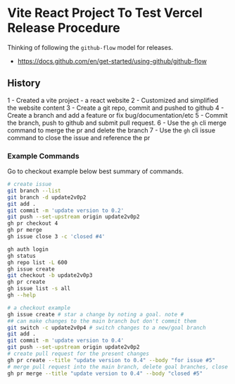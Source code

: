 # Vite React Project To Test Vercel Release Procedure

Thinking of following the `github-flow` model for releases.

- https://docs.github.com/en/get-started/using-github/github-flow

## History

1 - Created a vite project - a react website
2 - Customized and simplified the website content
3 - Create a git repo, commit and pushed to github
4 - Create a branch and add a feature or fix bug/documentation/etc
5 - Commit the branch, push to github and submit pull request.
6 - Use the `gh` cli merge command to merge the pr and delete the branch
7 - Use the `gh` cli issue command to close the issue and reference the pr

### Example Commands

Go to checkout example below best summary of commands.

```bash
# create issue
git branch --list
git branch -d update2v0p2
git add .
git commit -m 'update version to 0.2'
git push --set-upstream origin update2v0p2
gh pr checkout 4
gh pr merge
gh issue close 3 -c 'closed #4'

gh auth login
gh status
gh repo list -L 600
gh issue create
git checkout -b update2v0p3
gh pr create
gh issue list -s all
gh --help

# a checkout example
gh issue create # star a change by noting a goal. note #
## can make changes to the main branch but don't commit them
git switch -c update2v0p4 # switch changes to a new/goal branch
git add .
git commit -m 'update version to 0.4'
git push --set-upstream origin update2v0p2
# create pull request for the present changes
gh pr create --title "update version to 0.4" --body "for issue #5"
# merge pull request into the main branch, delete goal branches, close issue
gh pr merge --title "update version to 0.4" --body "closed #5"
```
